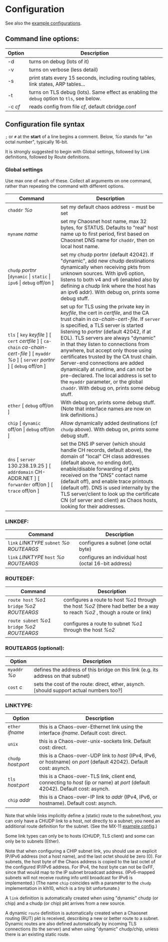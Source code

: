 # Configuration

See also the [example configurations](EXAMPLES.md).

## Command line options:

| Option | Description |
| --- | --- |
| -d  | turns on debug (lots of it) |
| -v  | turns on verbose (less detail) |
| -s | print stats every 15 seconds, including routing tables, link states, ARP tables...|
| -t  | turns on TLS debug (lots). Same effect as enabling the `debug` option to `tls`, see below. |
| -c *cf* | reads config from file *cf*, default cbridge.conf |

## Configuration file syntax

`;` or `#` at the **start** of a line begins a comment. Below, *%o* stands for "an octal number", typically 16-bit.

It is strongly suggested to begin with Global settings, followed by Link definitions, followed by Route definitions.

### Global settings

Use max one of each of these. Collect all arguments on one command, rather than repeating the command with different options.

| Command | Description |
| --- | --- |
| `chaddr` *%o* | set my default chaos address - must be set |
| `myname` *name* | set my Chaosnet host name, max 32 bytes, for STATUS. Defaults to "real" host name up to first period, first based on Chaosnet DNS name for `chaddr`, then on local host name. |
| `chudp` *portnr* [`dynamic` \| `static` \| `ipv6` \| `debug` off/on ] | set my chudp portnr (default 42042). If "dynamic", add new chudp destinations dynamically when receiving pkts from unknown sources. With ipv6 option, listens to both v4 and v6 (enabled also by defining a chudp link where the host has an ipv6 addr). With debug on, prints some debug stuff. |
| `tls` [ `key` *keyfile* ] [ `cert` *certfile* ] [ `ca-chain` *ca-chain-cert-file* ] [ `myaddr` *%o* ] [ `server` *portnr* ] [ `debug` off/on ] | set up for TLS using the private key in *keyfile*, the cert in *certfile*, and the CA trust chain in *ca-chain-cert-file*. If `server` is specified, a TLS server is started listening to *portnr* (default 42042, if at EOL). TLS servers are always "dynamic" in that they listen to connections from anywhere, but accept only those using certificates trusted by the CA trust chain. Server-end connections are added dynamically at runtime, and can not be pre-declared. The local address is set to the `myaddr` parameter, or the global `chaddr`. With debug on, prints some debug stuff. |
| `ether` [ `debug` off/on ] |  With debug on, prints some debug stuff. (Note that interface names are now on link definitions.) |
| `chip` [ `dynamic` off/on \| `debug` off/on ] | Allow dynamically added destinations (cf `chudp` above). With debug on, prints some debug stuff. |
| `dns` [ `server` 130.238.19.25 ] [ `addrdomain` CH-ADDR.NET ] [ `forwarder` off/on ] [ `trace` off/on ] | set the DNS IP server (which should handle CH records, default above), the domain of "local" CH class addresses (default above, no ending dot), enable/disable forwarding of pkts received on the "DNS" contact name (default off), and enable trace printouts (default off). DNS is used internally by the TLS server/client to look up the certificate CN (of server and client) as Chaos hosts, looking for their addresses. |

### LINKDEF:
| Command | Description |
| --- | --- |
| `link` *LINKTYPE* `subnet` *%o* *ROUTEARGS* | configures a subnet (one octal byte) |
| `link` *LINKTYPE* `host` *%o* *ROUTEARGS* | configures an individual host (octal 16-bit address) |

### ROUTEDEF:

| Command | Description |
| --- | --- |
| `route host` *%o1* `bridge` *%o2* *ROUTEARGS* | configures a route to host *%o1* through the host *%o2* (there had better be a way to reach *%o2* , though a route or link) |
| `route subnet` *%o1* `bridge` *%o2* *ROUTEARGS* | configures a route to subnet *%o1* through the host *%o2* |

### ROUTEARGS (optional):
| Option | Description |
| --- | --- |
| `myaddr` *%o* | defines the address of this bridge on this link (e.g. its address on that subnet) |
| `cost` *c* | sets the cost of the route: direct, ether, asynch. [should support actual numbers too?] |

### LINKTYPE:
| Option | Description |
| --- | --- |
| `ether` *ifname* | this is a Chaos-over-Ethernet link using the interface *ifname*. Default cost: direct. |
| `unix` | this is a Chaos-over-unix-sockets link. Default cost: direct. |
| `chudp` *host:port* | this is a Chaos-over-UDP link to *host* (IPv4, IPv6, or hostname) on *port* (default 42042). Default cost: asynch. |
| `tls` *host:port* | this is a Chaos-over-TLS link, client end, connecting to *host* (ip or name) at *port* (default 42042). Default cost: asynch. |
| `chip` *addr* | this is a Chaos-over-IP link to *addr* (IPv4, IPv6, or hostname). Default cost: asynch. |

Note that while links implicitly define a (static) route to the subnet/host,
you can only have a CHUDP link to a host, not directly to a subnet;
you need an additional route definition for the subnet.
(See the MX-11 [example config](EXAMPLES.md).)

Some link types can only be to hosts (CHUDP, TLS client) and some can only be to subnets (Ether).

Note that when configuring a CHIP subnet link, you should use an
explicit IP/IPv6 address (not a host name), and the last octet should
be zero (0). For subnets, the host byte of the Chaos address is copied
to the last octet of the configured IP/IPv6 address. For IPv4, the
host byte can not be 0xFF, since that would map to the IP subnet
broadcast address.
(IPv6-mapped subnets will not receive routing info until broadcast for IPv6 is implemented.)
(The name `chip` coincides with a parameter to the `chudp` implementation in klh10, which is a tiny bit unfortunate.)

A `link` definition is automatically created when using "dynamic" chudp (or chip)
and a chudp (or chip) pkt arrives from a new source.

A dynamic `route` definition is automatically created when a Chaosnet
routing (RUT) pkt is received, describing a new or better route to a
subnet. 
Dynamic routes are also defined automatically by incoming TLS
connections (to the server) and when using "dynamic" chudp/chip,
unless there is an existing static route.
